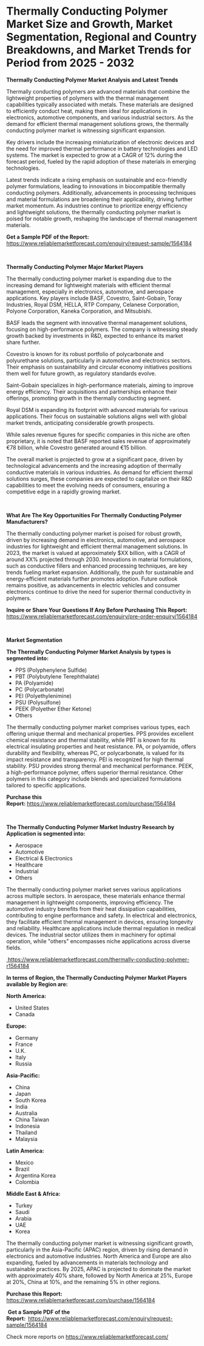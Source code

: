 <p><h1>Thermally Conducting Polymer Market Size and Growth, Market Segmentation, Regional and Country Breakdowns, and Market Trends for Period from 2025 -  2032</h1></p><p><strong>Thermally Conducting Polymer Market Analysis and Latest Trends</strong></p>
<p><p>Thermally conducting polymers are advanced materials that combine the lightweight properties of polymers with the thermal management capabilities typically associated with metals. These materials are designed to efficiently conduct heat, making them ideal for applications in electronics, automotive components, and various industrial sectors. As the demand for efficient thermal management solutions grows, the thermally conducting polymer market is witnessing significant expansion. </p><p>Key drivers include the increasing miniaturization of electronic devices and the need for improved thermal performance in battery technologies and LED systems. The market is expected to grow at a CAGR of 12% during the forecast period, fueled by the rapid adoption of these materials in emerging technologies. </p><p>Latest trends indicate a rising emphasis on sustainable and eco-friendly polymer formulations, leading to innovations in biocompatible thermally conducting polymers. Additionally, advancements in processing techniques and material formulations are broadening their applicability, driving further market momentum. As industries continue to prioritize energy efficiency and lightweight solutions, the thermally conducting polymer market is poised for notable growth, reshaping the landscape of thermal management materials.</p></p>
<p><strong>Get a Sample PDF of the Report:&nbsp;</strong> <a href="https://www.reliablemarketforecast.com/enquiry/request-sample/1564184?utm_campaign=2245&utm_medium=2&utm_source=Github&utm_content=ia&utm_term=01022025&utm_id=thermally-conducting-polymer">https://www.reliablemarketforecast.com/enquiry/request-sample/1564184</a></p>
<p>&nbsp;</p>
<p><strong>Thermally Conducting Polymer Major Market Players</strong></p>
<p><p>The thermally conducting polymer market is expanding due to the increasing demand for lightweight materials with efficient thermal management, especially in electronics, automotive, and aerospace applications. Key players include BASF, Covestro, Saint-Gobain, Toray Industries, Royal DSM, HELLA, RTP Company, Celanese Corporation, Polyone Corporation, Kaneka Corporation, and Mitsubishi.</p><p>BASF leads the segment with innovative thermal management solutions, focusing on high-performance polymers. The company is witnessing steady growth backed by investments in R&D, expected to enhance its market share further. </p><p>Covestro is known for its robust portfolio of polycarbonate and polyurethane solutions, particularly in automotive and electronics sectors. Their emphasis on sustainability and circular economy initiatives positions them well for future growth, as regulatory standards evolve.</p><p>Saint-Gobain specializes in high-performance materials, aiming to improve energy efficiency. Their acquisitions and partnerships enhance their offerings, promoting growth in the thermally conducting segment.</p><p>Royal DSM is expanding its footprint with advanced materials for various applications. Their focus on sustainable solutions aligns well with global market trends, anticipating considerable growth prospects.</p><p>While sales revenue figures for specific companies in this niche are often proprietary, it is noted that BASF reported sales revenue of approximately €78 billion, while Covestro generated around €15 billion. </p><p>The overall market is projected to grow at a significant pace, driven by technological advancements and the increasing adoption of thermally conductive materials in various industries. As demand for efficient thermal solutions surges, these companies are expected to capitalize on their R&D capabilities to meet the evolving needs of consumers, ensuring a competitive edge in a rapidly growing market.</p></p>
<p>&nbsp;</p>
<p><strong>What Are The Key Opportunities For Thermally Conducting Polymer Manufacturers?</strong></p>
<p><p>The thermally conducting polymer market is poised for robust growth, driven by increasing demand in electronics, automotive, and aerospace industries for lightweight and efficient thermal management solutions. In 2023, the market is valued at approximately $XX billion, with a CAGR of around XX% projected through 2030. Innovations in material formulations, such as conductive fillers and enhanced processing techniques, are key trends fueling market expansion. Additionally, the push for sustainable and energy-efficient materials further promotes adoption. Future outlook remains positive, as advancements in electric vehicles and consumer electronics continue to drive the need for superior thermal conductivity in polymers.</p></p>
<p><strong>Inquire or Share Your Questions If Any Before Purchasing This Report:</strong> <a href="https://www.reliablemarketforecast.com/enquiry/pre-order-enquiry/1564184?utm_campaign=2245&utm_medium=2&utm_source=Github&utm_content=ia&utm_term=01022025&utm_id=thermally-conducting-polymer">https://www.reliablemarketforecast.com/enquiry/pre-order-enquiry/1564184</a></p>
<p>&nbsp;</p>
<p><strong>Market Segmentation</strong></p>
<p><strong>The Thermally Conducting Polymer Market Analysis by types is segmented into:</strong></p>
<p><ul><li>PPS (Polyphenylene Sulfide)</li><li>PBT (Polybutylene Terephthalate)</li><li>PA (Polyamide)</li><li>PC (Polycarbonate)</li><li>PEI (Polyethylenimine)</li><li>PSU (Polysulfone)</li><li>PEEK (Polyether Ether Ketone)</li><li>Others</li></ul></p>
<p><p>The thermally conducting polymer market comprises various types, each offering unique thermal and mechanical properties. PPS provides excellent chemical resistance and thermal stability, while PBT is known for its electrical insulating properties and heat resistance. PA, or polyamide, offers durability and flexibility, whereas PC, or polycarbonate, is valued for its impact resistance and transparency. PEI is recognized for high thermal stability. PSU provides strong thermal and mechanical performance. PEEK, a high-performance polymer, offers superior thermal resistance. Other polymers in this category include blends and specialized formulations tailored to specific applications.</p></p>
<p><strong>Purchase this Report:&nbsp;</strong><a href="https://www.reliablemarketforecast.com/purchase/1564184?utm_campaign=2245&utm_medium=2&utm_source=Github&utm_content=ia&utm_term=01022025&utm_id=thermally-conducting-polymer">https://www.reliablemarketforecast.com/purchase/1564184</a></p>
<p>&nbsp;</p>
<p><strong>The Thermally Conducting Polymer Market Industry Research by Application is segmented into:</strong></p>
<p><ul><li>Aerospace</li><li>Automotive</li><li>Electrical & Electronics</li><li>Healthcare</li><li>Industrial</li><li>Others</li></ul></p>
<p><p>The thermally conducting polymer market serves various applications across multiple sectors. In aerospace, these materials enhance thermal management in lightweight components, improving efficiency. The automotive industry benefits from their heat dissipation capabilities, contributing to engine performance and safety. In electrical and electronics, they facilitate efficient thermal management in devices, ensuring longevity and reliability. Healthcare applications include thermal regulation in medical devices. The industrial sector utilizes them in machinery for optimal operation, while "others" encompasses niche applications across diverse fields.</p></p>
<p><a href="https://www.reliablemarketforecast.com/thermally-conducting-polymer-r1564184?utm_campaign=2245&utm_medium=2&utm_source=Github&utm_content=ia&utm_term=01022025&utm_id=thermally-conducting-polymer">&nbsp;https://www.reliablemarketforecast.com/thermally-conducting-polymer-r1564184</a></p>
<p><strong>In terms of Region, the Thermally Conducting Polymer Market Players available by Region are:</strong></p>
<p>
    <p> <strong> North America: </strong>
        <ul>
            <li>United States</li>
            <li>Canada</li>
        </ul>
        </p> 
    <p> <strong> Europe: </strong>
        <ul>
            <li>Germany</li>
            <li>France</li>
            <li>U.K.</li>
            <li>Italy</li>
            <li>Russia</li>
        </ul>
        </p> 
    <p> <strong> Asia-Pacific: </strong>
        <ul>
            <li>China</li>
            <li>Japan</li>
            <li>South Korea</li>
            <li>India</li>
            <li>Australia</li>
            <li>China Taiwan</li>
            <li>Indonesia</li>
            <li>Thailand</li>
            <li>Malaysia</li>
        </ul>
        </p> 
    <p> <strong> Latin America: </strong>
        <ul>
            <li>Mexico</li>
            <li>Brazil</li>
            <li>Argentina Korea</li>
            <li>Colombia</li>
        </ul>
        </p> 
    <p> <strong> Middle East & Africa: </strong>
        <ul>
            <li>Turkey</li>
            <li>Saudi</li>
            <li>Arabia</li>
            <li>UAE</li>
            <li>Korea</li>
        </ul>
    </p>
    </p>
<p><p>The thermally conducting polymer market is witnessing significant growth, particularly in the Asia-Pacific (APAC) region, driven by rising demand in electronics and automotive industries. North America and Europe are also expanding, fueled by advancements in materials technology and sustainable practices. By 2025, APAC is projected to dominate the market with approximately 40% share, followed by North America at 25%, Europe at 20%, China at 10%, and the remaining 5% in other regions.</p></p>
<p><strong>Purchase this Report: </strong><a href="https://www.reliablemarketforecast.com/purchase/1564184?utm_campaign=2245&utm_medium=2&utm_source=Github&utm_content=ia&utm_term=01022025&utm_id=thermally-conducting-polymer">https://www.reliablemarketforecast.com/purchase/1564184</a></p>
<p>&nbsp;<strong>Get a Sample PDF of the Report:&nbsp;&nbsp;</strong><a href="https://www.reliablemarketforecast.com/enquiry/request-sample/1564184?utm_campaign=2245&utm_medium=2&utm_source=Github&utm_content=ia&utm_term=01022025&utm_id=thermally-conducting-polymer">https://www.reliablemarketforecast.com/enquiry/request-sample/1564184</a></p>
<p><strong></strong></p>
<p>Check more reports on <a href="https://www.reliablemarketforecast.com/?utm_campaign=2245&utm_medium=2&utm_source=Github&utm_content=ia&utm_term=01022025&utm_id=thermally-conducting-polymer">https://www.reliablemarketforecast.com/</a></p>
